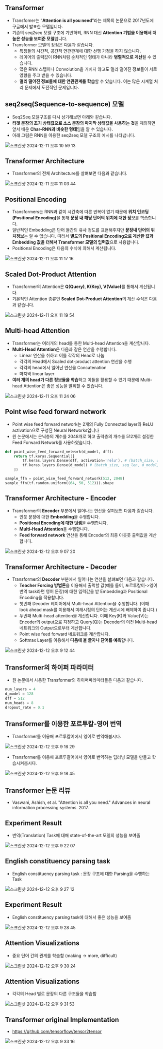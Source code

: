 ## Transformer

- Transfomer는 “<b>Attention is all you need</b>”라는 제목의 논문으로 2017년도에 구글에서 발표한 모델입니다.
- 기존의 seq2seq 모델 구조에 기반하되, RNN 대신 <b>Attention 기법을 이용해서 더 높은 성능을 보여준 모델</b>입니다.
- Transformer 모델의 장점은 다음과 같습니다.
  - 특징들의 시간적, 공간적 연관관계에 대한 선행 가정을 하지 않습니다.
  - 레이어의 출력값이 RNN처럼 순차적인 형태가 아니라 **병렬적으로 계산**될 수 있습니다.
  - 많은 RNN 스텝이나 Convolution을 거치지 않고도 멀리 떨어진 정보들이 서로 영향을 주고 받을 수 있습니다.
  - **멀리 떨어진 정보들에 대한 연관관계를 학습**할 수 있습니다. 이는 많은 시계열 처리 문제에서 도전적인 문제입니다.

## seq2seq(Sequence-to-sequence) 모델

- Seq2Seq 모델구조를 다시 상기해보면 아래와 같습니다.
- **타겟 문장의 초기 상태값으로 소스 문장의 마지막 상태값을 사용하는 것**을 제외하면 앞서 배운 <b>Char-RNN과 비슷한 형태</b>임을 알 수 있습니다.
- 아래 그림은 RNN을 이용한 seq2seq 모델 구조의 예시를 나타냅니다.

![스크린샷 2024-12-11 오후 10 59 13](https://github.com/user-attachments/assets/6134e569-2529-48e3-aa9f-9d234ca33def)

## Transformer Architecture

- Transformer의 전체 Architecture를 살펴보면 다음과 같습니다.

![스크린샷 2024-12-11 오후 11 03 44](https://github.com/user-attachments/assets/35f5745a-defe-48b5-91b6-6f12c4a11c07)

## Positional Encoding

- Transformers는 RNN과 같이 시간축에 따른 반복이 없기 때문에 <b>위치 인코딩(Positional Encoding)</b>을 통해 **문장 내 해당 단어의 위치에 대한 정보**를 학습합니다.
- 일반적인 Embedding은 단어 들간의 유사 정도를 표현해주지만 **문장내 단어의 위치정보**는 알 수 없습니다. 따라서 **별도의 Positional Encoding으로 계산한 값과 Embedding 값을 더해서 Transformer 모델의 입력값**으로 사용합니다.
- Positional Encoding은 다음의 수식에 의해서 계산됩니다.

![스크린샷 2024-12-11 오후 11 17 16](https://github.com/user-attachments/assets/526ec083-e6b4-46e8-8fc6-3568b2f1d652)

## Scaled Dot-Product Attention

- Transformer의 Attention은 <b>Q(Query), K(Key), V(Value)</b>를 통해서 계산됩니다.
- 기본적인 Attention 종류인 <b>Scaled Dot-Product Attention</b>의 계산 수식은 다음과 같습니다.

![스크린샷 2024-12-11 오후 11 19 54](https://github.com/user-attachments/assets/ebb9dfef-4ac8-479c-9680-724e57847365)

## Multi-head Attention

- Transformer는 여러개의 head를 통한 Multi-head Attention을 계산합니다.
- <b>Multi-Head Attention</b>은 다음과 같은 연산을 수행합니다.
  - Linear 연산을 취하고 이를 각각의 Head로 나눔
  - 각각의 Head에서 Scaled dot-product attention 연산을 수행
  - 각각의 head에서 일어난 연산을 Concatenation
  - 마지막 linear layer
- **여러 개의 head가 다른 정보들을 학습**하고 이들을 활용할 수 있기 때문에 Multi-head Attention은 좋은 성능을 발휘할 수 있습니다.

![스크린샷 2024-12-11 오후 11 24 06](https://github.com/user-attachments/assets/09851610-530e-443a-85d7-621dba875efb)

## Point wise feed forward network

- Point wise feed forward network는 2개의 Fully Connected layer와 ReLU activation으로 구성된 Neural Networks입니다
- 원 논문에서는 은닉층의 개수를 2048개로 하고 출력층의 개수를 512개로 설정한 Feed Forward Network를 사용하였습니다.

```python
def point_wise_feed_forward_network(d_model, dff):
    return tf.keras.Sequential([
        tf.keras.layers.Dense(dff, activation='relu'), # (batch_size, seq_len, dff)
        tf.keras.layers.Dense(d_model) # (batch_size, seq_len, d_model)
    ])
```

```python
sample_ffn = point_wise_feed_forward_network(512, 2048)
sample_ffn(tf.random.uniform((64, 50, 512))).shape
```

## Transformer Architecture - Encoder

- Transformer의 **Encoder** 부분에서 일어나는 연산을 살펴보면 다음과 같습니다.
  - 인풋 문장에 대한 **Embedding**을 수행합니다.
  - **Positional Encoding에 대한 덧셈**을 수행합니다.
  - **Multi-Head Attention**을 수행합니다.
  - **Feed forward network** 연산을 통해 Encoder의 최종 아웃풋 출력값을 계산합니다.

![스크린샷 2024-12-12 오후 9 07 20](https://github.com/user-attachments/assets/3848d8bd-b6af-42d1-9f46-6bb83c266e8d)

## Transformer Architecture - Decoder

- Transformer의 **Decoder** 부분에서 일어나는 연산을 살펴보면 다음과 같습니다.
  - **Teacher Forcing 방법론**을 이용해서 출력할 값(예를 들어, 포르투칼어->영어 번역 task라면 영어 문장)에 대한 입력값을 받 Embedding과 Positional Encoding을 적용합니다.
  - 첫번째 Decoder 레이어에서 Multi-head Attention을 수행합니다. (이때 look ahead mask를 이용해서 미래시점의 단어는 계산시에 배제하여 줍니다.)
  - 두번째 Multi-head attention을 계산합니다. 이때 Key(K)와 Value(V)는 Encoder의 output으로 지정하고 Query(Q)는 Decoder의 이전 Multi-head 네트워크의 Output으로부터 계산합니다.
  - Point wise feed forward 네트워크를 계산합니다.
  - Softmax Layer를 이용해서 **다음에 올 글자나 단어를 예측**합니다.

![스크린샷 2024-12-12 오후 9 12 44](https://github.com/user-attachments/assets/5c443126-c35c-4d0b-8f04-ffbdef8a2223)

## Transformer의 하이퍼 파라미터

- 원 논문에서 사용한 Transformer의 하이퍼파라미터들은 다음과 같습니다.

```python
num_layers = 4
d_model = 128
dff = 512
num_heads = 8
dropout_rate = 0.1
```

## Transformer를 이용한 포르투칼-영어 번역

- Transformer를 이용해 포르투칼어에서 영어로 번역해봅시다.

![스크린샷 2024-12-12 오후 9 16 29](https://github.com/user-attachments/assets/494009f2-da1a-4593-aeb9-f0d8685e0198)

- Transformer를 이용해 포르투칼어에서 영어로 번역하는 딥러닝 모델을 만들고 학습시켜봅시다.

![스크린샷 2024-12-12 오후 9 18 45](https://github.com/user-attachments/assets/45e62f5b-5b35-4917-a383-aaf8c28f231e)

## Transformer 논문 리뷰

- Vaswani, Ashish, et al. "Attention is all you need." Advances in neural information processing systems. 2017.

## Experiment Result

- 번역(Translation) Task에 대해 state-of-the-art 모델의 성능을 보여줌

![스크린샷 2024-12-12 오후 9 22 07](https://github.com/user-attachments/assets/07375879-06c8-419a-8ae7-4fb3aaeaa07b)

## English constituency parsing task

- English constituency parsing task : 문장 구조에 대한 Parsing을 수행하는 Task

![스크린샷 2024-12-12 오후 9 27 12](https://github.com/user-attachments/assets/65eec188-239b-4eeb-bb89-77d60fa10dfd)

## Experiment Result

- English constituency parsing task에 대해서 좋은 성능을 보여줌

![스크린샷 2024-12-12 오후 9 28 45](https://github.com/user-attachments/assets/030cd431-d15b-458f-921b-4412b0dc7e84)

## Attention Visualizations

- 중요 단어 간의 관계를 학습함 (making -> more, difficult)

![스크린샷 2024-12-12 오후 9 30 24](https://github.com/user-attachments/assets/c12f990c-d3a1-4193-834d-dc244f3cf0cf)

## Attention Visualizations

- 각각의 Head 별로 문장의 다른 구조들을 학습함

![스크린샷 2024-12-12 오후 9 31 53](https://github.com/user-attachments/assets/8b2e8eaf-92a0-46ec-a646-2a1f5917ed60)

## Transformer original Implementation

- https://github.com/tensorflow/tensor2tensor

![스크린샷 2024-12-12 오후 9 33 16](https://github.com/user-attachments/assets/140d79e9-bfaa-472d-9485-b9cc298cb710)



